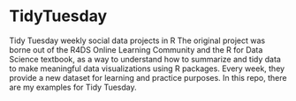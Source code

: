 # TidyTuesday
Tidy Tuesday weekly social data projects in R
The original project was borne out of the R4DS Online Learning Community and the R for Data Science textbook, as a way to understand how to summarize and tidy data to make meaningful data visualizations using R packages.
Every week, they provide a new dataset for learning and practice purposes. 
In this repo, there are my examples for Tidy Tuesday.
